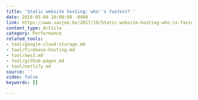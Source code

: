 ```yaml
---
title: 'Static website hosting: who''s fastest? '
date: 2018-05-04 10:00:00 -0400
link: https://www.savjee.be/2017/10/Static-website-hosting-who-is-fastest/
content_type: Article
category: Performance
related_tools:
- tool/google-cloud-storage.md
- tool/firebase-hosting.md
- tool/aws3.md
- tool/github-pages.md
- tool/netlify.md
source: ''
video: false
keywords: []

---
```

